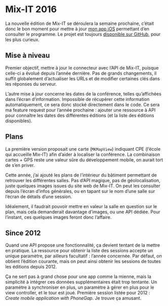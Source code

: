 # Mix-IT 2016

La nouvelle édition de Mix-IT se déroulera la semaine prochaine, c’était donc le bon moment pour mettre à jour [mon app iOS](https://itunes.apple.com/app/mix-it/id982003173?mt=8) permettant d’en consulter le programme. Le projet est toujours [disponible sur GitHub](https://github.com/vtourraine/mixit), pour les plus curieux.


## Mise à niveau

Premier objectif, mettre à jour le connecteur avec l’API de Mix-IT, puisque celle-ci a évolué depuis l’année dernière. Pas de grands changements, il suffit globalement d’actualiser les URLs et de modifier certaines clés dans les réponses du serveur.

L’autre mise à jour concerne les dates de la conférence, telles qu’affichées dans l’écran d’information. Impossible de récupérer cette information automatiquement, ce sera donc stocké directement dans le code. Ce sera ma feature request pour l’année prochaine : ajouter une ressource à API pour connaître les dates des différentes éditions (et la liste des éditions disponibles).


## Plans

La première version proposait une carte (`MKMapView`) indiquant CPE (l’école qui accueille Mix-IT) afin d’aider à localiser la conférence. La combinaison cartes + GPS reste une valeur sûre du développement mobile, on aurait tort de s’en priver.

Cette année, j’ai ajouté les plans de l’intérieur du bâtiment permettant de retrouver les différentes salles. Pas d’API magique, pas de géolocalisation, juste quelques images issues du site web de Mix-IT. On peut les consulter depuis l’écran d’infos générales, ou en tapant sur le nom d’une salle sur l’écran de détails d’une session. 

Idéalement, il faudrait pouvoir mettre en valeur la salle en question sur le plan, mais cela demanderait davantage d’images, ou une API dédiée. Pour l’instant, ces quelques images feront donc l’affaire.


## Since 2012

Quand une API propose une fonctionnalité, ça devient tentant de la mettre en pratique. La ressource pour obtenir la liste des sessions accepte un unique paramètre, par ailleurs facultatif : l’année concernée. Par défaut, on obtient l’édition courante, mais on peut ainsi obtenir les sessions de toutes les éditions depuis 2012.

Ça ne sert pas à grand chose pour une app comme la mienne, mais la simplicité à intégrer ces données supplémentaires était trop tentante. Un paramètre à synchroniser en plus, un paramètre à gérer en plus pour le view controller, et le tour est joué. Première session listée pour 2012 : _Create mobile application with PhoneGap_. Je trouve ça amusant.

